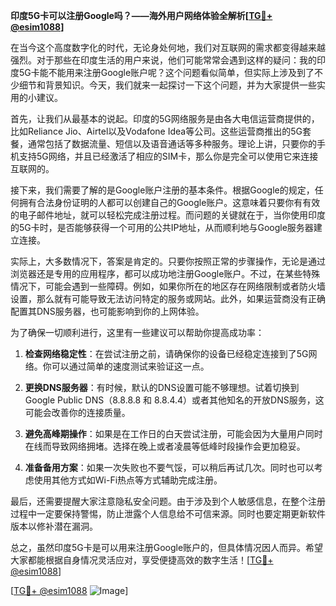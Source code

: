 **印度5G卡可以注册Google吗？——海外用户网络体验全解析[[TG💪+ @esim1088](https://t.me/s/esim1088)]**

在当今这个高度数字化的时代，无论身处何地，我们对互联网的需求都变得越来越强烈。对于那些在印度生活的用户来说，他们可能常常会遇到这样的疑问：我的印度5G卡能不能用来注册Google账户呢？这个问题看似简单，但实际上涉及到了不少细节和背景知识。今天，我们就来一起探讨一下这个问题，并为大家提供一些实用的小建议。

首先，让我们从最基本的说起。印度的5G网络服务是由各大电信运营商提供的，比如Reliance Jio、Airtel以及Vodafone Idea等公司。这些运营商推出的5G套餐，通常包括了数据流量、短信以及语音通话等多种服务。理论上讲，只要你的手机支持5G网络，并且已经激活了相应的SIM卡，那么你是完全可以使用它来连接互联网的。

接下来，我们需要了解的是Google账户注册的基本条件。根据Google的规定，任何拥有合法身份证明的人都可以创建自己的Google账户。这意味着只要你有有效的电子邮件地址，就可以轻松完成注册过程。而问题的关键就在于，当你使用印度的5G卡时，是否能够获得一个可用的公共IP地址，从而顺利地与Google服务器建立连接。

实际上，大多数情况下，答案是肯定的。只要你按照正常的步骤操作，无论是通过浏览器还是专用的应用程序，都可以成功地注册Google账户。不过，在某些特殊情况下，可能会遇到一些障碍。例如，如果你所在的地区存在网络限制或者防火墙设置，那么就有可能导致无法访问特定的服务或网站。此外，如果运营商没有正确配置其DNS服务器，也可能影响到你的上网体验。

为了确保一切顺利进行，这里有一些建议可以帮助你提高成功率：

1. **检查网络稳定性**：在尝试注册之前，请确保你的设备已经稳定连接到了5G网络。你可以通过简单的速度测试来验证这一点。
   
2. **更换DNS服务器**：有时候，默认的DNS设置可能不够理想。试着切换到Google Public DNS（8.8.8.8 和 8.8.4.4）或者其他知名的开放DNS服务，这可能会改善你的连接质量。

3. **避免高峰期操作**：如果是在工作日的白天尝试注册，可能会因为大量用户同时在线而导致网络拥堵。选择在晚上或者凌晨等低峰时段操作会更加稳妥。

4. **准备备用方案**：如果一次失败也不要气馁，可以稍后再试几次。同时也可以考虑使用其他方式如Wi-Fi热点等方式辅助完成注册。

最后，还需要提醒大家注意隐私安全问题。由于涉及到个人敏感信息，在整个注册过程中一定要保持警惕，防止泄露个人信息给不可信来源。同时也要定期更新软件版本以修补潜在漏洞。

总之，虽然印度5G卡是可以用来注册Google账户的，但具体情况因人而异。希望大家都能根据自身情况灵活应对，享受便捷高效的数字生活！[[TG💪+ @esim1088](https://t.me/s/esim1088)]

[[TG💪+ @esim1088](https://t.me/s/esim1088) ![Image](https://i.postimg.cc/4NQfJmqS/Snipaste-2025-05-13-00-14-12.png)]